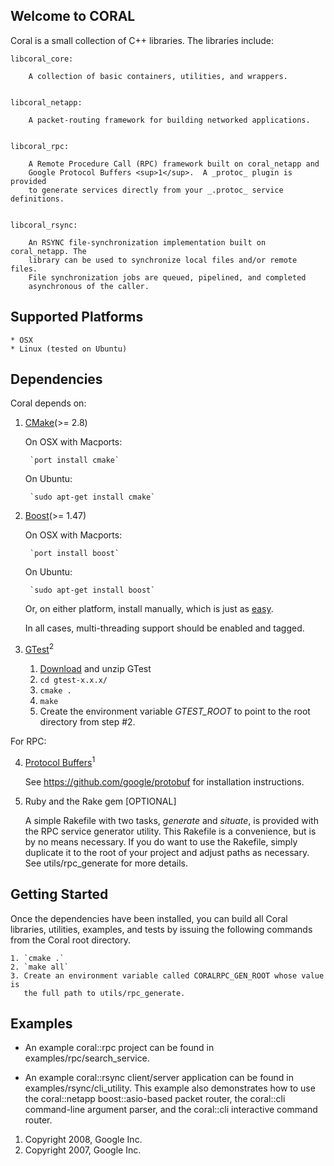 ## Welcome to CORAL

Coral is a small collection of C++ libraries. The libraries include:

    libcoral_core:

        A collection of basic containers, utilities, and wrappers.


    libcoral_netapp:

        A packet-routing framework for building networked applications.


    libcoral_rpc:

        A Remote Procedure Call (RPC) framework built on coral_netapp and
        Google Protocol Buffers <sup>1</sup>.  A _protoc_ plugin is provided
        to generate services directly from your _.protoc_ service definitions.


    libcoral_rsync:

        An RSYNC file-synchronization implementation built on coral_netapp. The
        library can be used to synchronize local files and/or remote files.
        File synchronization jobs are queued, pipelined, and completed
        asynchronous of the caller.


## Supported Platforms

    * OSX
    * Linux (tested on Ubuntu)


## Dependencies

Coral depends on:

1. [CMake](https://cmake.org/)(>= 2.8)

    On OSX with Macports:

        `port install cmake`

    On Ubuntu:

        `sudo apt-get install cmake`


2. [Boost](http://www.boost.org/)(>= 1.47)

    On OSX with Macports:

        `port install boost`

    On Ubuntu:

        `sudo apt-get install boost`

    Or, on either platform, install manually, which is just as [easy](http://www.boost.org/doc/libs/1_59_0/more/getting_started/unix-variants.html).

    In all cases, multi-threading support should be enabled and tagged.


3. [GTest](https://code.google.com/p/googletest/)<sup>2</sup>

    1. [Download](https://code.google.com/p/googletest/downloads/list) and unzip GTest
    2. `cd gtest-x.x.x/`
    3. `cmake .`
    4. `make`
    5. Create the environment variable _GTEST_ROOT_ to point to the root directory from step #2.


For RPC:

4. [Protocol Buffers](https://developers.google.com/protocol-buffers/)<sup>1</sup>

    See https://github.com/google/protobuf for installation instructions.


5.  Ruby and the Rake gem [OPTIONAL]

    A simple Rakefile with two tasks, _generate_ and _situate_, is provided
    with the RPC service generator utility. This Rakefile is a convenience,
    but is by no means necessary. If you do want to use the Rakefile, simply
    duplicate it to the root of your project and adjust paths as necessary.
    See utils/rpc_generate for more details.


## Getting Started

Once the dependencies have been installed, you can build all Coral libraries,
utilities, examples, and tests by issuing the following commands from the Coral
root directory.

    1. `cmake .`
    2. `make all`
    3. Create an environment variable called CORALRPC_GEN_ROOT whose value is
       the full path to utils/rpc_generate.


## Examples

*  An example coral::rpc project can be found in examples/rpc/search_service.

*  An example coral::rsync client/server application can be found in
   examples/rsync/cli_utility. This example also demonstrates how to use the
   coral::netapp boost::asio-based packet router, the coral::cli command-line
   argument parser, and the coral::cli interactive command router.




1. Copyright 2008, Google Inc.
2. Copyright 2007, Google Inc.
